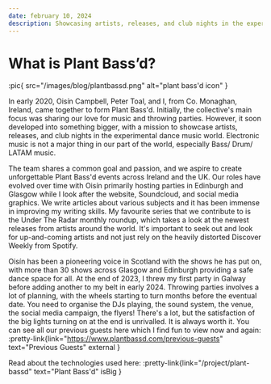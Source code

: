 ```yaml
---
date: february 10, 2024
description: Showcasing artists, releases, and club nights in the experimental dance music world.
---
```


# What is Plant Bass’d?

:pic{ src="/images/blog/plantbassd.png" alt="plant bass'd icon" }

In early 2020, Oisín Campbell, Peter Toal, and I, from Co. Monaghan, Ireland, came together to form Plant Bass'd. Initially, the collective's main focus was sharing our love for music and throwing parties. However, it soon developed into something bigger, with a mission to showcase artists, releases, and club nights in the experimental dance music world. Electronic music is not a major thing in our part of the world, especially Bass/ Drum/ LATAM music.

The team shares a common goal and passion, and we aspire to create unforgettable Plant Bass'd events across Ireland and the UK. Our roles have evolved over time with Oisín primarily hosting parties in Edinburgh and Glasgow while I look after the website, Soundcloud, and social media graphics. We write articles about various subjects and it has been immense in improving my writing skills. My favourite series that we contribute to is the Under The Radar monthly roundup, which takes a look at the newest releases from artists around the world. It's important to seek out and look for up-and-coming artists and not just rely on the heavily distorted Discover Weekly from Spotify.

Oisín has been a pioneering voice in Scotland with the shows he has put on, with more than 30 shows across Glasgow and Edinburgh providing a safe dance space for all. At the end of 2023, I threw my first party in Galway before adding another to my belt in early 2024. Throwing parties involves a lot of planning, with the wheels starting to turn months before the eventual date. You need to organise the DJs playing, the sound system, the venue, the social media campaign, the flyers! There's a lot, but the satisfaction of the big lights turning on at the end is unrivalled. It is always worth it. You can see all our previous guests here which I find fun to view now and again: :pretty-link{link="https://www.plantbassd.com/previous-guests" text="Previous Guests" external }

Read about the technologies used here: :pretty-link{link="/project/plant-bassd" text="Plant Bass'd" isBig }
